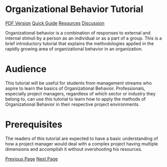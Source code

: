 # Organizational Behavior Tutorial
[PDF Version](../organizational_behavior/organizational_behavior_pdf_version.md)
[Quick Guide](../organizational_behavior/organizational_behavior_quick_guide.md)
[Resources](../organizational_behavior/organizational_behavior_useful_resources.md)
[Discussion](../organizational_behavior/organizational_behavior_discussion.md)

Organizational behavior is a combination of responses to external and internal stimuli by a person as an individual or as a part of a group. This is a brief introductory tutorial that explains the methodologies applied in the rapidly growing area of organizational behavior in an organization.

# Audience
This tutorial will be useful for students from management streams who aspire to learn the basics of Organizational Behavior. Professionals, especially project managers, regardless of which sector or industry they belong to, can use this tutorial to learn how to apply the methods of Organizational Behavior in their respective project environments.

# Prerequisites
The readers of this tutorial are expected to have a basic understanding of how a project manager would deal with a complex project having multiple dimensions and accomplish it without overshooting his resources.


[Previous Page](../organizational_behavior/index.md) [Next Page](../organizational_behavior/organizational_behavior_introduction.md) 

